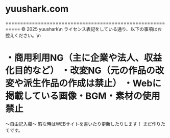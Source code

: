 # yuushark.com
===========================================================
© 2025 yuushark\n
ライセンス表記をしている通り、以下の事項はお控えください。\n

・商用利用NG（主に企業や法人、収益化目的など）
・改変NG（元の作品の改変や派生作品の作成は禁止）
・Webに掲載している画像・BGM・素材の使用禁止
===========================================================

～自由記入欄～
暇な時はWEBサイトを書いたり更新したりします！
まだ作りたてです。
